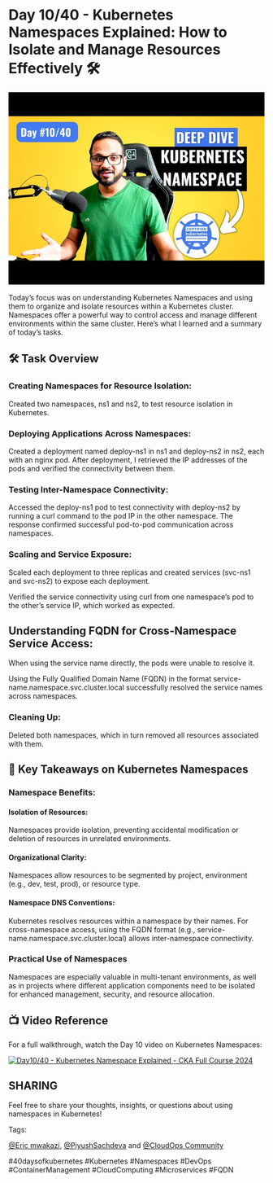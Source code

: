 # Day 10/40 - Kubernetes Namespaces Explained: How to Isolate and Manage Resources Effectively 🛠️

<img src='./assets/10.png'>

Today’s focus was on understanding Kubernetes Namespaces and using them to organize and isolate resources within a Kubernetes cluster. Namespaces offer a powerful way to control access and manage different environments within the same cluster. Here’s what I learned and a summary of today’s tasks.

## 🛠 Task Overview

### Creating Namespaces for Resource Isolation:
Created two namespaces, ns1 and ns2, to test resource isolation in Kubernetes.
### Deploying Applications Across Namespaces:
Created a deployment named deploy-ns1 in ns1 and deploy-ns2 in ns2, each with an nginx pod. After deployment, I retrieved the IP addresses of the pods and verified the connectivity between them.

### Testing Inter-Namespace Connectivity:
Accessed the deploy-ns1 pod to test connectivity with deploy-ns2 by running a curl command to the pod IP in the other namespace. The response confirmed successful pod-to-pod communication across namespaces.

### Scaling and Service Exposure:
Scaled each deployment to three replicas and created services (svc-ns1 and svc-ns2) to expose each deployment.

Verified the service connectivity using curl from one namespace’s pod to the other’s service IP, which worked as expected.

## Understanding FQDN for Cross-Namespace Service Access:
When using the service name directly, the pods were unable to resolve it.

Using the Fully Qualified Domain Name (FQDN) in the format service-name.namespace.svc.cluster.local successfully resolved the service names across namespaces.

### Cleaning Up:
Deleted both namespaces, which in turn removed all resources associated with them.

## 📘 Key Takeaways on Kubernetes Namespaces

### Namespace Benefits:
#### Isolation of Resources:
Namespaces provide isolation, preventing accidental modification or deletion of resources in unrelated environments.
#### Organizational Clarity:
Namespaces allow resources to be segmented by project, environment (e.g., dev, test, prod), or resource type.
#### Namespace DNS Conventions:
Kubernetes resolves resources within a namespace by their names. For cross-namespace access, using the FQDN format (e.g., service-name.namespace.svc.cluster.local) allows inter-namespace connectivity.

### Practical Use of Namespaces

Namespaces are especially valuable in multi-tenant environments, as well as in projects where different application components need to be isolated for enhanced management, security, and resource allocation.
## 📺 Video Reference

For a full walkthrough, watch the Day 10 video on Kubernetes Namespaces: 

[![Day10/40 - Kubernetes Namespace Explained - CKA Full Course 2024](https://img.youtube.com/vi/yVLXIydlU_0/sddefault.jpg)](https://youtu.be/yVLXIydlU_0)

## SHARING
Feel free to share your thoughts, insights, or questions about using namespaces in Kubernetes!

Tags:

[@Eric mwakazi](https://www.linkedin.com/in/eric-mwakazi), [@PiyushSachdeva](https://www.linkedin.com/in/piyush-sachdeva) and [@CloudOps Community](https://www.linkedin.com/company/thecloudopscomm)

#40daysofkubernetes #Kubernetes #Namespaces #DevOps #ContainerManagement #CloudComputing #Microservices #FQDN